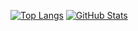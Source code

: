[![Top Langs](https://github-readme-stats.vercel.app/api/top-langs/?username=SuXYIO&theme=transparent&layout=donut)](https://github.com/anuraghazra/github-readme-stats)
[![GitHub Stats](https://github-readme-stats.vercel.app/api?username=SuXYIO&theme=transparent&show_icons=true)](https://github.com/anuraghazra/github-readme-stats)

